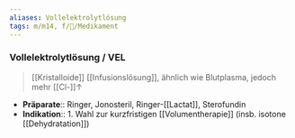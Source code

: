 ```yaml
---
aliases: Vollelektrolytlösung
tags: m/m14, f/💊/Medikament
---
```

### Vollelektrolytlösung / VEL
> [[Kristalloide]] [[Infusionslösung]], ähnlich wie Blutplasma, jedoch mehr [[Cl-]]↑ 
- **Präparate**:: Ringer, Jonosteril, Ringer-[[Lactat]], Sterofundin
- **Indikation**:: 1. Wahl zur kurzfristigen [[Volumentherapie]] (insb. isotone [[Dehydratation]])
